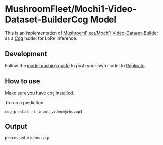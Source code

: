 # MushroomFleet/Mochi1-Video-Dataset-BuilderCog Model

This is an implementation of [MushroomFleet/Mochi1-Video-Dataset-Builder](https://github.com/MushroomFleet/Mochi1-Video-Dataset-Builder) as a [Cog](https://github.com/replicate/cog) model for LoRA inference.

## Development

Follow the [model pushing guide](https://replicate.com/docs/guides/push-a-model) to push your own model to [Replicate](https://replicate.com).


## How to use

Make sure you have [cog](https://github.com/replicate/cog) installed.

To run a prediction:

    cog predict -i input_video=@vhs.mp4


## Output

    processed_videos.zip